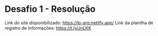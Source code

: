 # Desafio 1 - Resolução
Link do site disponibilizado: https://lp-arq.netlify.app/
Link da planilha de registro de informações: https://t.ly/JnLKK
